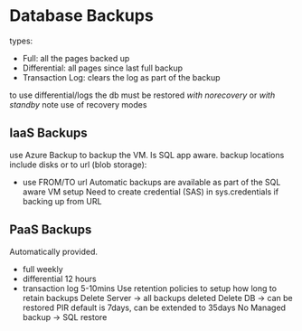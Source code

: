 # Database Backups
types:
- Full: all the pages backed up
- Differential: all pages since last full backup
- Transaction Log: clears the log as part of the backup

to use differential/logs the db must be restored *with norecovery* or *with standby*
note use of recovery modes

## IaaS Backups
use Azure Backup to backup the VM. Is SQL app aware.
backup locations include disks or to url (blob storage):
- use FROM/TO url
Automatic backups are available as part of the SQL aware VM setup
Need to create credential (SAS) in sys.credentials if backing up from URL

## PaaS Backups
Automatically provided. 
- full weekly
- differential 12 hours
- transaction log 5-10mins
Use retention policies to setup how long to retain backups
Delete Server -> all backups deleted
Delete DB -> can be restored
PIR default is 7days, can be extended to 35days
No Managed backup -> SQL restore